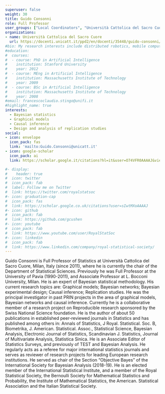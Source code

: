 ```yaml
---
superuser: false
weight: 30
title: Guido Consonni
role: Full Professor
user_groups: ["Local Coordinators", "Università Cattolica del Sacro Cuore"]
organizations:
- name: Università Cattolica del Sacro Cuore
  url: https://docenti.unicatt.it/ppd2/en/docenti/35448/guido-consonni/profilo
#bio: My research interests include distributed robotics, mobile computing and programmable matter.
#education:
#  courses:
#  - course: PhD in Artificial Intelligence
#    institution: Stanford University
#    year: 2012
#  - course: MEng in Artificial Intelligence
#    institution: Massachusetts Institute of Technology
#    year: 2009
#  - course: BSc in Artificial Intelligence
#    institution: Massachusetts Institute of Technology
#    year: 2008
#email: francescoclaudio.stingo@unifi.it
#highlight_name: true
interests:
  - Bayesian statistics
  - Graphical models
  - Causal inference
  - Design and analysis of replication studies
social:
- icon: envelope
  icon_pack: fas
  link: 'mailto:Guido.Consonni@unicatt.it'
- icon: google-scholar
  icon_pack: ai
  link: https://scholar.google.it/citations?hl=it&user=O74VFR0AAAAJ&view_op=list_works&sortby=pubdate

#- display:
#    header: true
#  icon: twitter
#  icon_pack: fab
#  label: Follow me on Twitter
#  link: https://twitter.com/royalstatsoc
#- icon: graduation-cap
#  icon_pack: fas
#  link: https://scholar.google.co.uk/citations?user=sIwtMXoAAAAJ
#- icon: github
#  icon_pack: fab
#  link: https://github.com/gcushen
#- icon: youtube
#  icon_pack: fab
#  link: https://www.youtube.com/user/RoyalStatSoc
#- icon: linkedin
#  icon_pack: fab
#  link: https://www.linkedin.com/company/royal-statistical-society/
---
```


Guido Consonni is Full Professor of Statistics at Università Cattolica del Sacro Cuore, Milan, Italy (since 2011), where he is currently the chair of the Department of Statistical Sciences. Previously he was Full Professor at the University of Pavia (1990-2011), and Associate Professor at L. Bocconi University, Milan. He is an expert of Bayesian statistical methodology. His current research topics are: Graphical models; Bayesian networks; Bayesian experimental design; Causal inference; Replication studies. He was the principal investigator in past PRIN projects in the area of graphical models, Bayesian networks and causal inference. Currently he is a collaborative member of a research project on Reproducible research sponsored by the Swiss National Science foundation. He is the author of about 50 publications in established peer-reviewed journals in Statistics and has published among others in: Annals of Statistics, J Royal. Statistical. Soc. B, Biometrika, J. American. Statistical. Assoc., Statistical Science, Bayesian Analysis, Electronic Journal of Statistics, Scandinavian J. Statistics, Journal of Multivariate Analysis, Statistica Sinica. He is an Associate Editor of Statistics Surveys, and previously of TEST and Bayesian Analysis. He regularly acts as a referee for major international statistics journals and serves as reviewer of research projects for leading European research institutions. He served as chair of the Section “Objective Bayes” of the International Society for Bayesian Analysis (2018-19). He is an elected member of the International Statistical Institute, and a member of the Royal Statistical Society, the Bernoulli Society for Mathematical Statistics and Probability, the Institute of Mathematical Statistics, the American. Statistical Association and the Italian Statistical Society.

